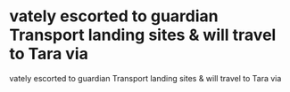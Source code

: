 # vately escorted to guardian Transport landing sites & will travel to Tara via

vately escorted to guardian Transport landing sites & will travel to Tara via